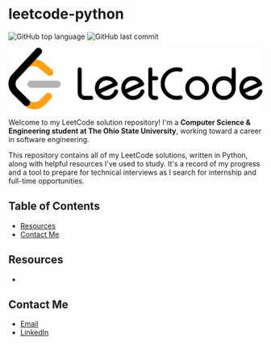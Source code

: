 # leetcode-python
![GitHub top language](https://img.shields.io/github/languages/top/brayd3nmay/leetcode-python)
![GitHub last commit](https://img.shields.io/github/last-commit/brayd3nmay/leetcode-python)

![LeetCode Logo](./assets/leetCodeLogo.png)

Welcome to my LeetCode solution repository! I'm a **Computer Science & Engineering student at The Ohio State University**, working toward a career in software engineering.

This repository contains all of my LeetCode solutions, written in Python, along with helpful resources I've used to study. It's a record of my progress and a tool to prepare for technical interviews as I search for internship and full-time opportunities.

## Table of Contents
- [Resources](#resources)
- [Contact Me](#contact-me)

## Resources
- 

## Contact Me
- [Email](mailto:may.822@osu.edu)
- [LinkedIn](https://www.linkedin.com/in/braydenmay/)

